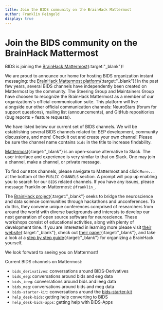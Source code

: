 ```yaml
---
title: Join the BIDS community on the BrainHack Mattermost
author: Franklin Feingold
display: true
---
```


# Join the BIDS community on the BrainHack Mattermost

BIDS is joining the [BrainHack Mattermost](https://mattermost.brainhack.org/){:target:"_blank"}!

<!--more-->

We are proud to announce our home for hosting BIDS organization instant messaging: the [BrainHack Mattermost platform](https://mattermost.brainhack.org/){:target:"_blank"}! In the past few years, several BIDS channels have independently been created on Mattermost by the community. The Steering Group and Maintainers Group have choosen to recognize the BrainHack Mattermost as a member of our organizations's official communication suite. This platform will live alongside our other official communication channels: NeuroStars (forum for support questions), mailing list (announcements), and GitHub repositiories (bug reports + feature requests). 

We have listed below our current set of BIDS channels. We will be establishing several BIDS channels related to: BEP development, community discussions, and more! Check it out and create your own channel! Please be sure the channel name contains `bids` in the title to increase findability.

[Mattermost](https://mattermost.com/){:target:"_blank"} is an open-source alternative to Slack. The user interface and experience is very similar to that on Slack. One may join a channel, make a channel, or private message.

To find our `BIDS` channels, please navigate to Mattermost and click `More...` at the bottom of the `PUBLIC CHANNELS` section. A prompt will pop up enabling you to search for our `BIDS` related channels. If you have any issues, please message Franklin on Mattermost: `@franklin_`.

The [BrainHack project](https://www.brainhack.org/){:target:"_blank"} seeks to bridge the neuroscience and data science communities through hackathons and unconferences. To do this, they convene unique conferences comprised of researchers from around the world with diverse backgrounds and interests to develop our next generation of open source software for neuroscience. These workshops consist of educational activities, along with plenty of development time. If you are interested in learning more please visit [their website](https://www.brainhack.org/){:target:"_blank"}, check out [their paper](https://academic-oup-com.stanford.idm.oclc.org/gigascience/article/5/1/s13742-016-0121-x/2720978){:target:"_blank"}, and take a look at a [step by step guide](https://thewinnower.com/papers/5577-a-step-by-step-guide-for-organizing-open-collaborative-brainhack-events){:target:"_blank"} for organizing a BrainHack yourself. 

We look forward to seeing you on Mattermost!

Current BIDS channels on Mattermost:
- `bids_derivatives`: conversations around BIDS-Derivatives
- `bids_eeg`: conversations around bids and eeg data
- `bids_ieeg`: conversations around bids and ieeg data
- `bids_meg`: conversations around bids and meg data
- `bids-starter-kit`: conversations around the [bids-starter-kit](https://github.com/bids-standard/bids-starter-kit)
- `help_desk-bids`: getting help converting to BIDS
- `help_desk-bids-apps`: getting help with BIDS-Apps
